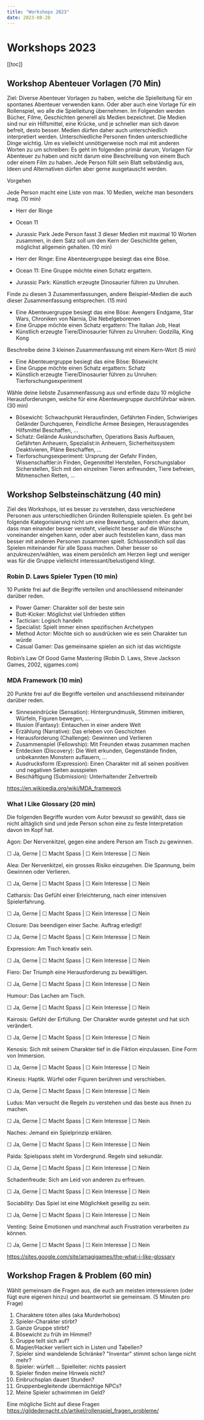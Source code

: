 ```yaml
---
title: "Workshops 2023"
date: 2023-08-28
---
```


# Workshops 2023

[[toc]]

## Workshop Abenteuer Vorlagen (70 Min)

Ziel: Diverse Abenteuer Vorlagen zu haben, welche die Spielleitung für ein spontanes Abenteuer verwenden kann. Oder aber auch eine Vorlage für ein Rollenspiel, wo alle die Spielleitung übernehmen.
Im Folgenden werden Bücher, Filme, Geschichten generell als Medien bezeichnet. Die Medien sind nur ein Hilfsmittel, eine Krücke, und je schneller man sich davon befreit, desto besser. Medien dürfen daher auch unterschiedlich interpretiert werden. Unterschiedliche Personen finden unterschiedliche Dinge wichtig. Um es vielleicht unnötigerweise noch mal mit anderen Worten zu um schreiben: Es geht im folgenden primär darum, Vorlagen für Abenteuer zu haben und nicht darum eine Beschreibung von einem Buch oder einem Film zu haben.
Jede Person füllt sein Blatt selbständig aus, Ideen und Alternativen dürfen aber gerne ausgetauscht werden.

Vorgehen

Jede Person macht eine Liste von max. 10 Medien, welche man besonders mag. (10 min)

- Herr der Ringe
- Ocean 11
- Jurassic Park
Jede Person fasst 3 dieser Medien mit maximal 10 Worten zusammen, in dem Satz soll um den Kern der Geschichte gehen, möglichst allgemein gehalten. (10 min)

- Herr der Ringe: Eine Abenteuergruppe besiegt das eine Böse.
- Ocean 11: Eine Gruppe möchte einen Schatz ergattern.
- Jurassic Park: Künstlich erzeugte Dinosaurier führen zu Unruhen.

Finde zu diesen 3 Zusammenfassungen, andere Beispiel-Medien die auch dieser Zusammenfassung entsprechen. (15 min)

- Eine Abenteuergruppe besiegt das eine Böse: Avengers Endgame, Star Wars, Chroniken von Narnia, Die Nebelgeborenen
- Eine Gruppe möchte einen Schatz ergattern: The Italian Job, Heat
- Künstlich erzeugte Tiere/Dinosaurier führen zu Unruhen: Godzilla, King Kong

Beschreibe deine 3 kleinen Zusammenfassung mit einem Kern-Wort (5 min)

- Eine Abenteuergruppe besiegt das eine Böse: Bösewicht
- Eine Gruppe möchte einen Schatz ergattern: Schatz
- Künstlich erzeugte Tiere/Dinosaurier führen zu Unruhen: Tierforschungsexperiment

Wähle deine liebste Zusammenfassung aus und erfinde dazu 10 mögliche Herausforderungen, welche für eine Abenteuergruppe durchführbar wären. (30 min)

- Bösewicht: Schwachpunkt Herausfinden, Gefährten Finden, Schwieriges Geländer Durchqueren, Feindliche Armee Besiegen, Herausragendes Hilfsmittel Beschaffen, ...
- Schatz: Gelände Auskundschaften, Operations Basis Aufbauen, Gefährten Anheuern, Spezialist:in Anheuern, Sicherheitssystem Deaktivieren, Pläne Beschaffen, ...
- Tierforschungsexperiment: Ursprung der Gefahr Finden, Wissenschaftler:in Finden, Gegenmittel Herstellen, Forschungslabor Sicherstellen, Sich mit den einzelnen Tieren anfreunden, Tiere befreien, Mitmenschen Retten, ...

## Workshop Selbsteinschätzung (40 min)

Ziel des Workshops, ist es besser zu verstehen, dass verschiedene Personen aus unterschiedlichen Gründen Rollenspiele spielen. Es geht bei folgende Kategorisierung nicht um eine Bewertung, sondern eher darum, dass man einander besser versteht, vielleicht besser auf die Wünsche voneinander eingehen kann, oder aber auch feststellen kann, dass man besser mit anderen Personen zusammen spielt. Schlussendlich soll das Spielen miteinander für alle Spass machen. Daher besser so anzukreuzen/wählen, was einem persönlich am Herzen liegt und weniger was für die Gruppe vielleicht interessant/belustigend klingt.

### Robin D. Laws Spieler Typen (10 min)

10 Punkte frei auf die Begriffe verteilen und anschliessend miteinander darüber reden.
- Power Gamer: Charakter soll der beste sein
- Butt-Kicker: Möglichst viel Unfrieden stiften
- Tactician: Logisch handeln
- Specialist: Spielt immer einen spezifischen Archetypen
- Method Actor: Möchte sich so ausdrücken wie es sein Charakter tun würde
- Casual Gamer: Das gemeinsame spielen an sich ist das wichtigste

Robin’s Law Of Good Game Mastering (Robin D. Laws, Steve Jackson Games, 2002, sjgames.com)

### MDA Framework (10 min)

20 Punkte frei auf die Begriffe verteilen und anschliessend miteinander darüber reden.

- Sinneseindrücke (Sensation): Hintergrundmusik, Stimmen imitieren, Würfeln, Figuren bewegen, …
- Illusion (Fantasy): Eintauchen in einer andere Welt
- Erzählung (Narrative): Das erleben von Geschichten
- Herausforderung (Challenge): Gewinnen und Verlieren
- Zusammenspiel (Fellowship): Mit Freunden etwas zusammen machen
- Entdecken (Discovery): Die Welt erkunden, Gegenstände finden, unbekannten Monstern auflauern, …
- Ausdrucksform (Expression): Einen Charakter mit all seinen positiven und negativen Seiten ausspielen
- Beschäftigung (Submission): Unterhaltender Zeitvertreib

https://en.wikipedia.org/wiki/MDA_framework

### What I Like Glossary (20 min)

Die folgenden Begriffe wurden vom Autor bewusst so gewählt, dass sie nicht alltäglich sind und jede Person schon eine zu feste Interpretation davon im Kopf hat.

Agon: Der Nervenkitzel, gegen eine andere Person am Tisch zu gewinnen.

☐ Ja, Gerne | ☐ Macht Spass | ☐ Kein Interesse | ☐ Nein

Alea: Der Nervenkitzel, ein grosses Risiko einzugehen. Die Spannung, beim Gewinnen oder Verlieren.

☐ Ja, Gerne | ☐ Macht Spass | ☐ Kein Interesse | ☐ Nein

Catharsis: Das Gefühl einer Erleichterung, nach einer intensiven Spielerfahrung.

☐ Ja, Gerne | ☐ Macht Spass | ☐ Kein Interesse | ☐ Nein

Closure: Das beendigen einer Sache. Auftrag erledigt!

☐ Ja, Gerne | ☐ Macht Spass | ☐ Kein Interesse | ☐ Nein

Expression: Am Tisch kreativ sein.

☐ Ja, Gerne | ☐ Macht Spass | ☐ Kein Interesse | ☐ Nein

Fiero: Der Triumph eine Herausforderung zu bewältigen.

☐ Ja, Gerne | ☐ Macht Spass | ☐ Kein Interesse | ☐ Nein

Humour: Das Lachen am Tisch.

☐ Ja, Gerne | ☐ Macht Spass | ☐ Kein Interesse | ☐ Nein

Kairosis: Gefühl der Erfüllung. Der Charakter wurde getestet und hat sich verändert.

☐ Ja, Gerne | ☐ Macht Spass | ☐ Kein Interesse | ☐ Nein

Kenosis: Sich mit seinem Charakter tief in die Fiktion einzulassen. Eine Form von Immersion.

☐ Ja, Gerne | ☐ Macht Spass | ☐ Kein Interesse | ☐ Nein

Kinesis: Haptik. Würfel oder Figuren berühren und verschieben.

☐ Ja, Gerne | ☐ Macht Spass | ☐ Kein Interesse | ☐ Nein

Ludus: Man versucht die Regeln zu verstehen und das beste aus ihnen zu machen.

☐ Ja, Gerne | ☐ Macht Spass | ☐ Kein Interesse | ☐ Nein

Naches: Jemand ein Spielprinzip erklären.

☐ Ja, Gerne | ☐ Macht Spass | ☐ Kein Interesse | ☐ Nein

Paida: Spielspass steht im Vordergrund. Regeln sind sekundär.

☐ Ja, Gerne | ☐ Macht Spass | ☐ Kein Interesse | ☐ Nein

Schadenfreude: Sich am Leid von anderen zu erfreuen.

☐ Ja, Gerne | ☐ Macht Spass | ☐ Kein Interesse | ☐ Nein

Sociability: Das Spiel ist eine Möglichkeit gesellig zu sein.

☐ Ja, Gerne | ☐ Macht Spass | ☐ Kein Interesse | ☐ Nein

Venting: Seine Emotionen und manchmal auch Frustration verarbeiten zu können.

☐ Ja, Gerne | ☐ Macht Spass | ☐ Kein Interesse | ☐ Nein

https://sites.google.com/site/amagigames/the-what-i-like-glossary

## Workshop Fragen & Problem (60 min)

Wählt gemeinsam die Fragen aus, die euch am meisten interessieren (oder fügt eure eigenen hinzu) und beantwortet sie gemeinsam. (5 Minuten pro Frage)

1. Charaktere töten alles (aka Murderhobos)
2. Spieler-Charakter stirbt?
3. Ganze Gruppe stirbt?
4. Bösewicht zu früh im Himmel?
5. Gruppe teilt sich auf?
6. Magier/Hacker verliert sich in Listen und Tabellen?
7. Spieler sind wandelende Schränke? "Inventar" stimmt schon lange nicht mehr?
8. Spieler: würfelt ... Spielleiter: nichts passiert
9. Spieler finden meine Hinweis nicht?
10. Einbruchsplan dauert Stunden?
11. Gruppenbegleitende übermächtige NPCs?
12. Meine Spieler schwimmen im Geld?

Eine mögliche Sicht auf diese Fragen
https://gildedernacht.ch/artikel/rollenspiel_fragen_probleme/